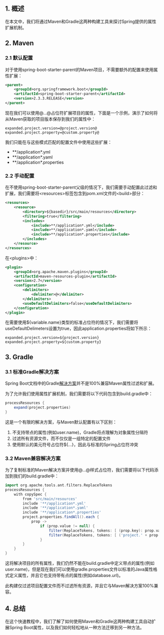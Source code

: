 ## 1. 概述

在本文中，我们将通过Maven和Gradle这两种构建工具来探讨Spring提供的属性扩展机制。

## 2. Maven

### 2.1 默认配置

对于使用spring-boot-starter-parent的Maven项目，不需要额外的配置来使用属性扩展：

```xml
<parent>
    <groupId>org.springframework.boot</groupId>
    <artifactId>spring-boot-starter-parent</artifactId>
    <version>2.3.3.RELEASE</version>
</parent>
```

现在我们可以使用@...@占位符扩展项目的属性，下面是一个示例，演示了如何将从Maven获取的项目版本保存到我们的属性中：

```properties
expanded.project.version=@project.version@
expanded.project.property=@custom.property@
```

我们只能在与这些模式匹配的配置文件中使用这些扩展：

-   *\*/application\*.yml
-   *\*/application\*.yaml
-   *\*/application\*.properties

### 2.2 手动配置

在不使用spring-boot-starter-parent父级的情况下，我们需要手动配置此过滤和扩展，我们需要将<resources\>标签包含到pom.xml文件的<build\>部分：

```xml
<resources>
	<resource>
		<directory>${basedir}/src/main/resources</directory>
		<filtering>true</filtering>
		<includes>
			<include>**/application*.yml</include>
			<include>**/application*.yaml</include>
			<include>**/application*.properties</include>
		</includes>
	</resource>
</resources>
```

在<plugins\>中：

```xml
<plugin>
	<groupId>org.apache.maven.plugins</groupId>
	<artifactId>maven-resources-plugin</artifactId>
	<version>2.7</version>
	<configuration>
		<delimiters>
			<delimiter>@</delimiter>
		</delimiters>
		<useDefaultDelimiters>false</useDefaultDelimiters>
	</configuration>
</plugin>
```

在需要使用${variable.name}类型的标准占位符的情况下，我们需要将useDefaultDelimeters设置为true，因此application.properties将如下所示：

```properties
expanded.project.version=${project.version}
expanded.project.property=${custom.property}
```

## 3. Gradle

### 3.1 标准Gradle解决方案

Spring Boot文档中的Gradle[解决方案](https://docs.spring.io/spring-boot/docs/current/reference/html/howto-properties-and-configuration.html)并不是100%兼容Maven属性过滤和扩展。

为了允许我们使用属性扩展机制，我们需要将以下代码包含到build.gradle中：

```groovy
processResources {
    expand(project.properties)
}
```

这是一个有限的解决方案，与Maven默认配置有以下区别：

1.  不支持带点的属性(例如user.name)，Gradle将点理解为对象属性分隔符
2.  过滤所有资源文件，而不仅仅是一组特定的配置文件
3.  使用默认的美元符号占位符${...}，因此与标准的Spring占位符冲突

### 3.2 Maven兼容解决方案

为了复制标准的Maven解决方案并使用@...@样式占位符，我们需要将以下代码添加到我们的build.gradle中：

```groovy
import org.apache.tools.ant.filters.ReplaceTokens
processResources {
	with copySpec {
		from 'src/main/resources'
		include '**/application*.yml'
		include '**/application*.yaml'
		include '**/application*.properties'
		project.properties.findAll().each {
			prop ->
				if (prop.value != null) {
					filter(ReplaceTokens, tokens: [ (prop.key): prop.value])
					filter(ReplaceTokens, tokens: [ ('project.' + prop.key): prop.value])
				}
		}
	}
}
```

这将解决项目的所有属性，我们仍然不能在build.gradle中定义带点的属性(例如user.name)，但是现在我们可以使用gradle.properties文件以标准的Java属性格式定义属性，并且它也支持带有点的属性(例如database.url)。

此构建仅过滤项目配置文件而不过滤所有资源，并且它与Maven解决方案100%兼容。

## 4. 总结

在这个快速教程中，我们了解了如何使用Maven和Gradle这两种构建工具自动扩展Spring Boot属性，以及我们如何轻松地从一种方法迁移到另一种方法。